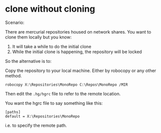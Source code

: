 # clone without cloning

Scenario:

There are mercurial repositories housed on network shares. You want to clone them locally but you know:

1. It will take a while to do the initial clone
2. While the initial clone is happening, the repository will be locked

So the alternative is to:

Copy the repository to your local machine. Either by robocopy or any other method.

	robocopy X:\Repositories\MonoRepo C:\Repos\MonoRepo /MIR

Then edit the `.hg/hgrc` file to refer to the remote location.

You want the hgrc file to say something like this:

	[paths]
	default = X:\Repositories\MonoRepo

i.e. to specify the remote path.